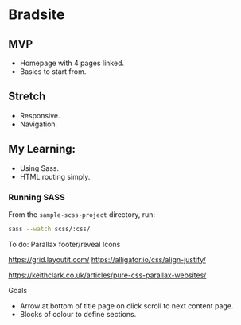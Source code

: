 # Bradsite

## MVP
  * Homepage with 4 pages linked.
  * Basics to start from.

## Stretch
  * Responsive.
  * Navigation.

## My Learning:
 * Using Sass.
 * HTML routing simply.

### Running SASS
From the `sample-scss-project` directory, run:
```bash
sass --watch scss/:css/
```
To do:
Parallax footer/reveal
Icons

https://grid.layoutit.com/
https://alligator.io/css/align-justify/

https://keithclark.co.uk/articles/pure-css-parallax-websites/

Goals
* Arrow at bottom of title page on click scroll to next content page.
* Blocks of colour to define sections.
